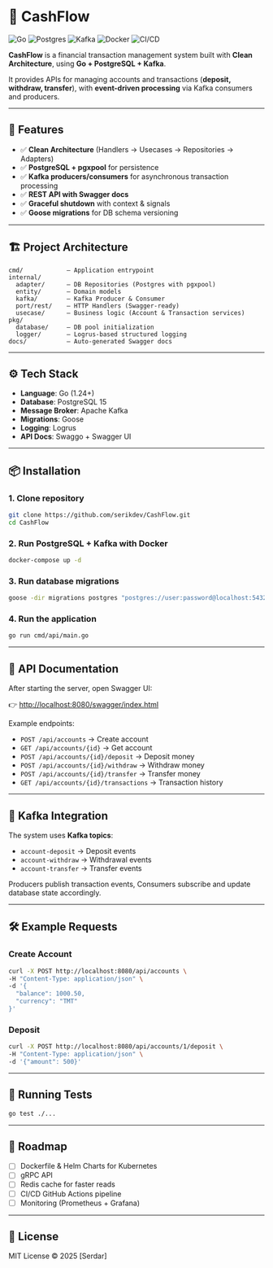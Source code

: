 

# 💸 CashFlow

![Go](https://img.shields.io/badge/Go-1.24+-00ADD8?logo=go\&logoColor=white)
![Postgres](https://img.shields.io/badge/PostgreSQL-15-4169E1?logo=postgresql\&logoColor=white)
![Kafka](https://img.shields.io/badge/Apache%20Kafka-Event%20Streaming-231F20?logo=apachekafka\&logoColor=white)
![Docker](https://img.shields.io/badge/Docker-Ready-2496ED?logo=docker\&logoColor=white)
![CI/CD](https://img.shields.io/badge/GitHub-Actions-2088FF?logo=githubactions\&logoColor=white)

**CashFlow** is a financial transaction management system built with **Clean Architecture**,
using **Go + PostgreSQL + Kafka**.

It provides APIs for managing accounts and transactions (**deposit, withdraw, transfer**),
with **event-driven processing** via Kafka consumers and producers.

---

## 🚀 Features

* ✅ **Clean Architecture** (Handlers → Usecases → Repositories → Adapters)
* ✅ **PostgreSQL + pgxpool** for persistence
* ✅ **Kafka producers/consumers** for asynchronous transaction processing
* ✅ **REST API with Swagger docs**
* ✅ **Graceful shutdown** with context & signals
* ✅ **Goose migrations** for DB schema versioning

---

## 🏗️ Project Architecture

```text
cmd/            – Application entrypoint
internal/
  adapter/      – DB Repositories (Postgres with pgxpool)
  entity/       – Domain models
  kafka/        – Kafka Producer & Consumer
  port/rest/    – HTTP Handlers (Swagger-ready)
  usecase/      – Business logic (Account & Transaction services)
pkg/
  database/     – DB pool initialization
  logger/       – Logrus-based structured logging
docs/           – Auto-generated Swagger docs
```

---

## ⚙️ Tech Stack

* **Language**: Go (1.24+)
* **Database**: PostgreSQL 15
* **Message Broker**: Apache Kafka
* **Migrations**: Goose
* **Logging**: Logrus
* **API Docs**: Swaggo + Swagger UI

---

## 📦 Installation

### 1. Clone repository

```bash
git clone https://github.com/serikdev/CashFlow.git
cd CashFlow
```

### 2. Run PostgreSQL + Kafka with Docker

```bash
docker-compose up -d
```

### 3. Run database migrations

```bash
goose -dir migrations postgres "postgres://user:password@localhost:5432/cashflow?sslmode=disable" up
```

### 4. Run the application

```bash
go run cmd/api/main.go
```

---

## 📖 API Documentation

After starting the server, open Swagger UI:

👉 [http://localhost:8080/swagger/index.html](http://localhost:8080/swagger/index.html)

Example endpoints:

* `POST /api/accounts` → Create account
* `GET /api/accounts/{id}` → Get account
* `POST /api/accounts/{id}/deposit` → Deposit money
* `POST /api/accounts/{id}/withdraw` → Withdraw money
* `POST /api/accounts/{id}/transfer` → Transfer money
* `GET /api/accounts/{id}/transactions` → Transaction history

---

## 🔄 Kafka Integration

The system uses **Kafka topics**:

* `account-deposit` → Deposit events
* `account-withdraw` → Withdrawal events
* `account-transfer` → Transfer events

Producers publish transaction events,
Consumers subscribe and update database state accordingly.

---

## 🛠️ Example Requests

### Create Account

```bash
curl -X POST http://localhost:8080/api/accounts \
-H "Content-Type: application/json" \
-d '{
  "balance": 1000.50,
  "currency": "TMT"
}'
```

### Deposit

```bash
curl -X POST http://localhost:8080/api/accounts/1/deposit \
-H "Content-Type: application/json" \
-d '{"amount": 500}'
```

---

## 🧪 Running Tests

```bash
go test ./...
```

---

## 🧩 Roadmap

* [ ] Dockerfile & Helm Charts for Kubernetes
* [ ] gRPC API
* [ ] Redis cache for faster reads
* [ ] CI/CD GitHub Actions pipeline
* [ ] Monitoring (Prometheus + Grafana)

---

## 📜 License

MIT License © 2025 \[Serdar]
